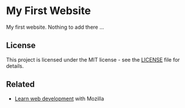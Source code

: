 # My First Website

My first website. Nothing to add there ...

## License

This project is licensed under the MIT license - see the [LICENSE](LICENSE) file for details.

## Related

- [Learn web development](https://developer.mozilla.org/en-US/docs/Learn) with Mozilla
